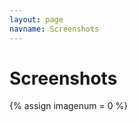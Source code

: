 ```yaml
---
layout: page
navname: Screenshots
---
```


<link href="{{ site.baseurl }}/assets/micromodal.custom.css" rel="stylesheet">

# Screenshots

{% assign imagenum = 0 %}

<div class="grid grid-cols-2 md:grid-cols-3 gap-3">
<!--{% for image in site.static_files %}
{% if image.path contains 'screenshots/' %}
<div data-micromodal-trigger="{{ image.name }}" class="cursor-pointer transition-shadow duration-200 hover:shadow-lg">
<img class="object-cover w-full h-32 md:h-48 rounded-lg" src="{{ site.baseurl }}{{ image.path }}" alt="image" />-->
</div>
<!--{% assign imagenum = imagenum | plus: 1 %}
{% endif %}
{% endfor %}-->
</div>

<!--{% for image2 in site.static_files %}
{% if image2.path contains 'screenshots/' %}-->
<div class="modal micromodal-slide" id="{{ image2.name }}" aria-hidden="true">
<div class="modal__overlay" tabindex="-1" data-micromodal-close>
<!--<img src="{{ site.baseurl }}{{ image2.path }}" style="max-width:90%;max-height:90vh;" alt="image"  role="dialog" aria-modal="true" aria-labelledby="{{ image2.name }}-title"/>-->
<div class="absolute top-0 right-0">
<!--<button aria-label="Close modal" class="px-6 py-4 text-2xl text-gray-200" data-micromodal-close>&times;</button>-->
</div>
</div>
</div>
<!--{% endif %}
{% endfor %}-->

<br>

<script src="https://unpkg.com/micromodal/dist/micromodal.min.js"></script>
<script src="{{ site.baseurl }}/assets/micromodal.custom.js"></script>
